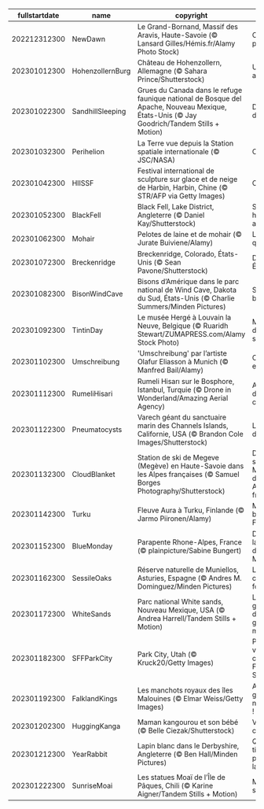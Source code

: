 |fullstartdate|name|copyright|title|image|
|--|--|--|--|--|
202212312300|NewDawn|Le Grand-Bornand, Massif des Aravis, Haute-Savoie (© Lansard Gilles/Hémis.fr/Alamy Photo Stock)|C’est reparti pour un tour|![](/fr-FR/2023/01/202212312300NewDawn.jpg)|
202301012300|HohenzollernBurg|Château de Hohenzollern, Allemagne (© Sahara Prince/Shutterstock)|Un château allemand|![](/fr-FR/2023/01/202301012300HohenzollernBurg.jpg)|
202301022300|SandhillSleeping|Grues du Canada dans le refuge faunique national de Bosque del Apache, Nouveau Mexique, États-Unis (© Jay Goodrich/Tandem Stills + Motion)|Dormir debout|![](/fr-FR/2023/01/202301022300SandhillSleeping.jpg)|
202301032300|Perihelion|La Terre vue depuis la Station spatiale internationale (© JSC/NASA)|Collé-Serré|![](/fr-FR/2023/01/202301032300Perihelion.jpg)|
202301042300|HIISSF|Festival international de sculpture sur glace et de neige de Harbin, Harbin, Chine (© STR/AFP via Getty Images)|Cité de glace|![](/fr-FR/2023/01/202301042300HIISSF.jpg)|
202301052300|BlackFell|Black Fell, Lake District, Angleterre (© Daniel Kay/Shutterstock)|Sur les hauteurs anglaises|![](/fr-FR/2023/01/202301052300BlackFell.jpg)|
202301062300|Mohair|Pelotes de laine et de mohair (© Jurate Buiviene/Alamy)|La fête de la quenouille !|![](/fr-FR/2023/01/202301062300Mohair.jpg)|
202301072300|Breckenridge|Breckenridge, Colorado, États-Unis (© Sean Pavone/Shutterstock)|Du ski aux États-Unis|![](/fr-FR/2023/01/202301072300Breckenridge.jpg)|
202301082300|BisonWindCave|Bisons d’Amérique dans le parc national de Wind Cave, Dakota du Sud, États-Unis (© Charlie Summers/Minden Pictures)|Sauvez les bisons !|![](/fr-FR/2023/01/202301082300BisonWindCave.jpg)|
202301092300|TintinDay|Le musée Hergé à Louvain la Neuve, Belgique (© Ruaridh Stewart/ZUMAPRESS.com/Alamy Stock Photo)|Mille millions de mille sabords !|![](/fr-FR/2023/01/202301092300TintinDay.jpg)|
202301102300|Umschreibung|'Umschreibung' par l’artiste Olafur Eliasson à Munich (© Manfred Bail/Alamy)|On prend les escaliers ?|![](/fr-FR/2023/01/202301102300Umschreibung.jpg)|
202301112300|RumeliHisari|Rumeli Hisarı sur le Bosphore, Istanbul, Turquie (© Drone in Wonderland/Amazing Aerial Agency)|Au carrefour des continents|![](/fr-FR/2023/01/202301112300RumeliHisari.jpg)|
202301122300|Pneumatocysts|Varech géant du sanctuaire marin des Channels Islands, Californie, USA  (© Brandon Cole Images/Shutterstock)|Le séquoia des mers|![](/fr-FR/2023/01/202301122300Pneumatocysts.jpg)|
202301132300|CloudBlanket|Station de ski de Megeve (Megève) en Haute-Savoie dans les Alpes françaises (© Samuel Borges Photography/Shutterstock)|Domaine skiable de Megève dans les Alpes françaises|![](/fr-FR/2023/01/202301132300CloudBlanket.jpg)|
202301142300|Turku|Fleuve Aura à Turku, Finlande (© Jarmo Piironen/Alamy)|Magie blanche en Finlande|![](/fr-FR/2023/01/202301142300Turku.jpg)|
202301152300|BlueMonday|Parapente Rhone-Alpes, France (© plainpicture/Sabine Bungert)|Dites-non à la déprime du Blue Monday !|![](/fr-FR/2023/01/202301152300BlueMonday.jpg)|
202301162300|SessileOaks|Réserve naturelle de Muniellos, Asturies, Espagne (© Andres M. Dominguez/Minden Pictures)|L’arbre qui cache la forêt|![](/fr-FR/2023/01/202301162300SessileOaks.jpg)|
202301172300|WhiteSands|Parc national  White sands, Nouveau Mexique, USA (© Andrea Harrell/Tandem Stills + Motion)|Le plus grand champ de dunes de gypses au monde|![](/fr-FR/2023/01/202301172300WhiteSands.jpg)|
202301182300|SFFParkCity|Park City, Utah (© Kruck20/Getty Images)|Park City, ville du célèbre Festival Sundance|![](/fr-FR/2023/01/202301182300SFFParkCity.jpg)|
202301192300|FalklandKings|Les manchots royaux des îles Malouines (© Elmar Weiss/Getty Images)|Allez les gars, c’est notre journée !|![](/fr-FR/2023/01/202301192300FalklandKings.jpg)|
202301202300|HuggingKanga|Maman kangourou et son bébé  (© Belle Ciezak/Shutterstock)|Vive les câlins !|![](/fr-FR/2023/01/202301202300HuggingKanga.jpg)|
202301212300|YearRabbit|Lapin blanc dans le Derbyshire, Angleterre (© Ben Hall/Minden Pictures)|Quand le tigre cède sa place au lapin !|![](/fr-FR/2023/01/202301212300YearRabbit.jpg)|
202301222300|SunriseMoai|Les statues Moaï de l’Île de Pâques, Chili (© Karine Aigner/Tandem Stills + Motion)|Mystérieuses statues|![](/fr-FR/2023/01/202301222300SunriseMoai.jpg)|

